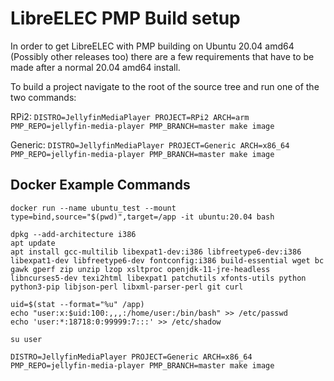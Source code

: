 # LibreELEC PMP Build setup

In order to get LibreELEC with PMP building on Ubuntu 20.04 amd64 (Possibly other releases too) there are a few requirements that have to be made after a normal 20.04 amd64 install.

To build a project navigate to the root of the source tree and run one of the two commands:

RPi2: `DISTRO=JellyfinMediaPlayer PROJECT=RPi2 ARCH=arm PMP_REPO=jellyfin-media-player PMP_BRANCH=master make image`

Generic: `DISTRO=JellyfinMediaPlayer PROJECT=Generic ARCH=x86_64 PMP_REPO=jellyfin-media-player PMP_BRANCH=master make image`

## Docker Example Commands
```
docker run --name ubuntu_test --mount type=bind,source="$(pwd)",target=/app -it ubuntu:20.04 bash

dpkg --add-architecture i386
apt update
apt install gcc-multilib libexpat1-dev:i386 libfreetype6-dev:i386 libexpat1-dev libfreetype6-dev fontconfig:i386 build-essential wget bc gawk gperf zip unzip lzop xsltproc openjdk-11-jre-headless libncurses5-dev texi2html libexpat1 patchutils xfonts-utils python python3-pip libjson-perl libxml-parser-perl git curl

uid=$(stat --format="%u" /app)
echo "user:x:$uid:100:,,,:/home/user:/bin/bash" >> /etc/passwd
echo 'user:*:18718:0:99999:7:::' >> /etc/shadow

su user

DISTRO=JellyfinMediaPlayer PROJECT=Generic ARCH=x86_64 PMP_REPO=jellyfin-media-player PMP_BRANCH=master make image

```
